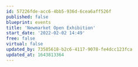 ```yaml
---
id: 57226fde-acc6-4bb5-936d-6cea6aff526f
published: false
blueprint: events
title: 'Newmarket Open Exhibition'
start_date: '2022-02-02 14:49'
free: false
virtual: false
updated_by: 73585618-b2c6-4117-9078-fe4dcc123fca
updated_at: 1643813364
---
```

